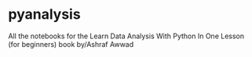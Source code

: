 # pyanalysis

All the notebooks for the Learn Data Analysis With Python In One Lesson (for beginners) book 
by/Ashraf Awwad

